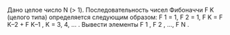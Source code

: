  Дано целое число N (> 1). Последовательность чисел Фибоначчи F K
 (целого типа) определяется следующим образом:
 F 1 = 1,
 F 2 = 1,
 F K = F K–2 + F K–1 , K = 3, 4, ... .
 Вывести элементы F 1 , F 2 , ..., F N .

